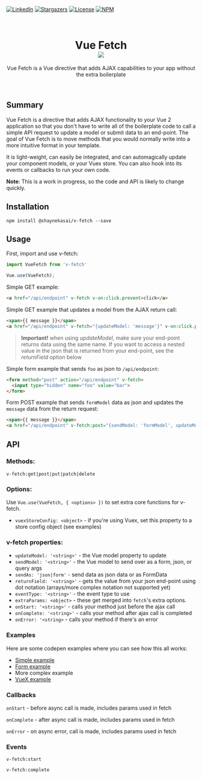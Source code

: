<!-- PROJECT SHIELDS -->
[![LinkedIn][linkedin-shield]][linkedin-url] [![Stargazers][stars-shield]][stars-url] [![License][license-shield]][license-url] [![NPM][npm-shield]][npm-url]


<!-- PROJECT LOGO -->
<br />
<p align="center">
  <h1 align="center">
    Vue Fetch
    <br>
    <a href="https://travis-ci.org/shaynekasai/v-fetch" target="_blank"><img src="https://travis-ci.org/shaynekasai/v-fetch.svg?branch=main"></a>
  </h1>

  <p align="center">
    Vue Fetch is a Vue directive that adds AJAX capabilities to your app without the extra boilerplate
  </p> 
</p>

<br>

## Summary

Vue Fetch is a directive that adds AJAX functionality to your Vue 2 application so that you don't have to write all of the boilerplate code to call a simple API request to update a model or submit data to an end-point. The goal of Vue Fetch is to move methods that you would normally write into a more intuitive format in your template. 

It is light-weight, can easily be integrated, and can automagically update your component models, or your Vuex store. You can also hook into its events or callbacks to run your own code.

**Note**: This is a work in progress, so the code and API is likely to change quickly.


## Installation

```
npm install @shaynekasai/v-fetch --save
```

## Usage

First, import and use v-fetch:

```javascript
import VueFetch from 'v-fetch'

Vue.use(VueFetch);
```

Simple GET example:

```html
<a href="/api/endpoint" v-fetch v-on:click.prevent>click</a>
```

Simple GET example that updates a model from the AJAX return call:

```html
<span>{{ message }}</span>
<a href="/api/endpoint" v-fetch="{updateModel: 'message'}" v-on:click.prevent>click</a>
```

> **Important!** when using *updateModel*, make sure your end-point returns data using the same name. If you want to access a nested value in the json that is returned from your end-point, see the *returnField* option below

Simple form example that sends `foo` as json to `/api/endpoint`:

```html
<form method="post" action="/api/endpoint" v-fetch>
  <input type="hidden" name="foo" value="bar">
</form>
```

Form POST example that sends `formModel` data as json and updates the `message` data from the return request:

```html
<span>{{ message }}</span>
<a href="/api/endpoint" v-fetch:post="{sendModel: 'formModel', updateModel: 'message'}" v-on:click.prevent>click</a>
```

## API

### Methods:
  
```v-fetch:get|post|put|patch|delete```

### Options:

Use `Vue.use(VueFetch, { <options> })` to set extra core functions for v-fetch.

- `vuexStoreConfig: <object>` - if you're using Vuex, set this property to a store config object (see examples)

### v-fetch properties:

- `updateModel: '<string>'` - the Vue model property to update 
- `sendModel: '<string>'` - the Vue model to send over as a form, json, or query args
- `sendAs: 'json|form'` - send data as json data or as FormData
- `returnField: '<string>'` - gets the value from your json end-point using dot notation (arrays/more complex notation not supported yet)
- `eventType: '<string>'` - the event type to use
- `extraParams: <object>` - these get merged into `fetch`'s extra options.
- `onStart: '<string>'` - calls your method just before the ajax call
- `onComplete: '<string>'` - calls your method after ajax call is completed
- `onError: '<string>` - calls your method if there's an error

### Examples

Here are some codepen examples where you can see how this all works:

- [Simple example](https://jsfiddle.net/shaynekasai/3vndyk4L/)
- [Form example](https://jsfiddle.net/shaynekasai/n2t5864j/14/)
- More complex example
- [VueX example](https://jsfiddle.net/shaynekasai/95yubkap/7/)

### Callbacks

```onStart``` - before async call is made, includes params used in fetch

```onComplete``` - after async call is made, includes params used in fetch

```onError``` - on async error, call is made, includes params used in fetch

### Events

```v-fetch:start```

```v-fetch:complete```


<!-- MARKDOWN LINKS & IMAGES -->
<!-- https://www.markdownguide.org/basic-syntax/#reference-style-links -->
[contributors-shield]: https://img.shields.io/github/contributors/shaynekasai/repo.svg?style=for-the-badge
[contributors-url]: https://github.com/shaynekasai/repo/graphs/contributors
[forks-shield]: https://img.shields.io/github/forks/shaynekasai/v-fetch.svg?style=for-the-badge
[forks-url]: https://github.com/shaynekasai/repo/network/members
[stars-shield]: https://img.shields.io/github/stars/shaynekasai/v-fetch.svg?style=for-the-badge
[stars-url]: https://github.com/shaynekasai/repo/stargazers
[issues-shield]: https://img.shields.io/github/issues/shaynekasai/v-fetch.svg?style=for-the-badge
[issues-url]: https://github.com/shaynekasai/repo/issues
[license-shield]: https://img.shields.io/github/license/shaynekasai/v-fetch.svg?style=for-the-badge
[license-url]: https://github.com/shaynekasai/v-fetch/blob/main/LICENSE
[linkedin-shield]: https://img.shields.io/badge/-LinkedIn-black.svg?style=for-the-badge&logo=linkedin&colorB=555
[linkedin-url]: https://www.linkedin.com/in/shayne-kasai-8115b05/
[npm-url]: https://www.npmjs.com/package/@shaynekasai/v-fetch
[npm-shield]: https://img.shields.io/badge/-NPM-black.svg?style=for-the-badge&logo=npm&colorB=555